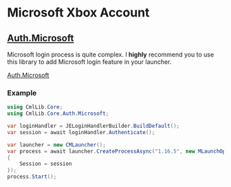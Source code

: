 # Microsoft Xbox Account

## [Auth.Microsoft](../../auth.microsoft/cmllib.core.auth.microsoft/README.md "mention")

Microsoft login process is quite complex. I **highly** recommend you to use this library to add Microsoft login feature in your launcher.

[Auth.Microsoft](../../auth.microsoft/cmllib.core.auth.microsoft/README.md "mention")

### **Example**

```csharp
using CmlLib.Core;
using CmlLib.Core.Auth.Microsoft;

var loginHandler = JELoginHandlerBuilder.BuildDefault();
var session = await loginHandler.Authenticate();

var launcher = new CMLauncher();
var process = await launcher.CreateProcessAsync("1.16.5", new MLaunchOption()
{
    Session = session
});
process.Start();
```
